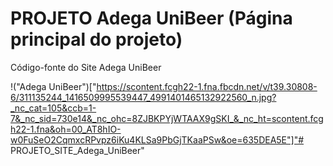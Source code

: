 # PROJETO Adega UniBeer (Página principal do projeto)
Código-fonte do Site Adega UniBeer

!("Adega UniBeer")["https://scontent.fcgh22-1.fna.fbcdn.net/v/t39.30808-6/311135244_1416509995539447_4991401465132922560_n.jpg?_nc_cat=105&ccb=1-7&_nc_sid=730e14&_nc_ohc=8ZJBKPYjWTAAX9gSKI_&_nc_ht=scontent.fcgh22-1.fna&oh=00_AT8hIO-w0FuSeO2CqmxcRPvpz6iKu4KLSa9PbGjTKaaPSw&oe=635DEA5E"]"# PROJETO_SITE_Adega_UniBeer" 
